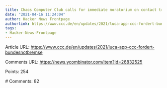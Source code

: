 ```yaml
---
title: Chaos Computer Club calls for immediate moratorium on contact tracing app Luca
date: "2021-04-16 11:24:04"
author: Hacker News Frontpage
authorlink: https://www.ccc.de/en/updates/2021/luca-app-ccc-fordert-bundesnotbremse
tags:
- Hacker-News-Frontpage
---
```


<p>Article URL: <a href="https://www.ccc.de/en/updates/2021/luca-app-ccc-fordert-bundesnotbremse">https://www.ccc.de/en/updates/2021/luca-app-ccc-fordert-bundesnotbremse</a></p>
<p>Comments URL: <a href="https://news.ycombinator.com/item?id=26832525">https://news.ycombinator.com/item?id=26832525</a></p>
<p>Points: 254</p>
<p># Comments: 82</p>
